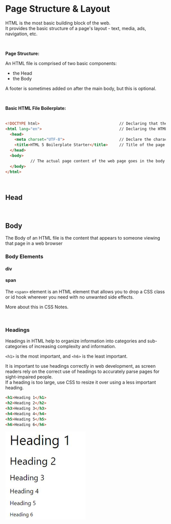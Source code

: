 # Page Structure & Layout

HTML is the most basic building block of the web.  
It provides the basic structure of a page's layout - text, media, ads, navigation, etc. 

<br>

**Page Structure:**

An HTML file is comprised of two basic components: 
* the Head
* the Body 

A footer is sometimes added on after the main body, but this is optional. 

<br>

**Basic HTML File Boilerplate:**
```html

<!DOCTYPE html>                                   // Declaring that the HTML Document uses HTML5
<html lang="en">                                  // Declaring the HTML language helps the browser render it appropriately
  <head>
    <meta charset="UTF-8">                        // Declare the character set
    <title>HTML 5 Boilerplate Starter</title>     // Title of the page goes in the head
  </head>
  <body>
           // The actual page content of the web page goes in the body
  </body>
</html>
```
<br>

## Head 



<br>

## Body
The Body of an HTML file is the content that appears to someone viewing that page in a web browser

### Body Elements

#### div

#### span
The ```<span>``` element is an HTML element that allows you to drop a CSS class or id hook wherever you need with no unwanted side effects.

More about this in CSS Notes. 

<br>

### Headings
Headings in HTML help to organize information into categories and sub-categories of increasing complexity and information. 

```<h1>``` is the most important, and ```<h6>``` is the least important.

It is important to use headings correctly in web development, as screen readers rely on the correct use of headings to accurately parse pages for sight-impaired people.   
If a heading is too large, use CSS to resize it over using a less important heading. 

```html
<h1>Heading 1</h1>
<h2>Heading 2</h2>
<h3>Heading 3</h3>
<h4>Heading 4</h4>
<h5>Heading 5</h5>
<h6>Heading 6</h6>
```
<img src="../images/Headings.JPG">

<br>


###
